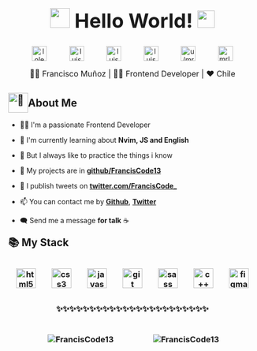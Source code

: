 <h1 style="font-size: 2.5rem; font-weight: bold; text-align: center;" align='center'> <img src="https://media.giphy.com/media/ObNTw8Uzwy6KQ/giphy.gif" width="40px"> Hello World! <img src="https://media.giphy.com/media/fFEFxS3DE5VIY/giphy.gif" width="35px" /></h1>

<div align='center' style="display: flex; flex-wrap: wrap; justify-content: center; align-items: flex-start; column-gap: 20px;">
<a margin='0 0.8rem' style="margin: 0 0.8rem; outline: none;" href="https://twitter.com/lolesuncrak" target="_blank"><img src="./assets/social-media/twitter.svg" alt="lolesuncrak" width="30"  /></a>
<a margin='0 0.8rem' style="margin: 0 0.8rem; outline: none;" href="https://www.linkedin.com/in/mrluisfer/" target="blank"><img src="./assets/social-media/linkedin.svg" alt="luis fernando alvarez manriquez" width="30" /></a>
<a margin='0 0.8rem' style="margin: 0 0.8rem; outline: none;" href='mailto:lolesuncrak@gmail.com' target='_blank'><img src="./assets/social-media/gmail.svg" width="30" alt="luis fernando alvarez manriquez" /></a>
<a margin='0 0.8rem' style="margin: 0 0.8rem; outline: none;" href='https://www.facebook.com/profile.php?id=100013068189807' target='_blank'><img src='./assets/social-media/facebook.svg' alt='luis fer alvarez' width='30'/></a>
<a margin='0 0.8rem' style="margin: 0 0.8rem; outline: none;" href="https://www.reddit.com/user/mrLuisFer" target="_blank" ><img src="./assets/social-media/reddit.svg" alt="u/mrLuisFer" width='30'></a>
<a margin='0 0.8rem' style="margin: 0 0.8rem; outline: none;" href="https://discord.gg/RTdXPfbz3K" target="_blank" ><img src="./assets/discord.svg" alt="mrLuisFer" width='30'></a>
</div>

<p style="text-align: center; font-size: 1rem;" align='center'>👦🏻 Francisco Muñoz | 👨‍💻 Frontend Developer | ❤ Chile</p>

<h2 style="display: flex; align-items: center; margin-bottom: 1rem;"><img style="width: 40px; margin: 0;" src="./assets/Octocat/Octocat.png" alt="🌟" width='40' /> About Me</h2>

- 👨‍💻 I'm a passionate Frontend Developer

- 🌱 I'm currently learning about **Nvim, JS and English**

- 💙 But I always like to practice the things i know

- 🌟 My projects are in **[github/FrancisCode13](https://github.com/FrancisCode?tab=repositories)**

- 💬 I publish tweets on **[twitter.com/FrancisCode_](https://twitter.com/FrancisCode_)**


- 📫 You can contact me by **[Github](https://github.com/FrancisCode13)**, **[Twitter](https://twitter.com/FrancisCode_)**

- 🗨️ Send me a message **for talk** ☕

<h2 style="margin: 1rem 0;">📚 My Stack<h3>
<p align='center' style="text-align: center; display: flex; justify-content: space-around; flex-wrap: wrap; margin-top: 2rem; margin-bottom: 2rem;">
<img src="./assets/html.svg" alt="html5" width="40" height="40"/>
<img src="./assets/css3.svg" alt="css3" width="40" height="40"/> 
<img src="./assets/javascript.svg" alt="javascript" width="40" height="40"/> 
<img src="./assets/git.svg" alt="git" width="40" height="40"/>
<img src="./assets/sass.svg" alt="sass" width="40" height="40"/> 
<img src="https://upload.wikimedia.org/wikipedia/commons/1/18/ISO_C%2B%2B_Logo.svg" alt="c++" widht="40" height="40">
<img src="https://www.vectorlogo.zone/logos/figma/figma-icon.svg" alt="figma" width="40" height="40"/> 

</p>

<p style="text-align: center; margin: 1.5rem 0;" align='center'>
  ✨✨✨✨✨✨✨✨✨✨✨✨✨✨✨✨✨✨✨✨✨✨✨
</p>

<div style="display: flex; justify-content: space-evenly; flex-wrap: wrap;">
  <p>&nbsp;<img align="center" src="https://github-readme-stats.vercel.app/api?username=FrancisCode13&show_icons=true&theme=vue" alt="FrancisCode13" /></p>

  <p>&nbsp;<img align="center" src="https://github-readme-stats.vercel.app/api/top-langs/?username=FrancisCode13&layout=compact&theme=vue" alt="FrancisCode13" /></p>
</div>
